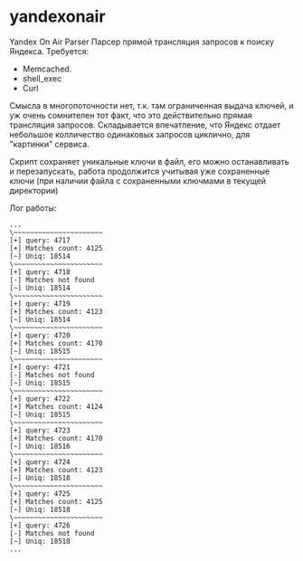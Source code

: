 yandexonair
===========

Yandex On Air Parser
Парсер прямой трансляция запросов к поиску Яндекса.
Требуется:
* Memcached. 
* shell_exec
* Curl

Смысла в многопоточности нет, т.к. там ограниченная выдача ключей, и уж очень сомнителен тот факт, что это действительно прямая трансляция запросов. Складывается впечатление, что Яндекс отдает небольшое колличество одинаковых запросов циклично, для "картинки" сервиса. 

Скрипт сохраняет уникальные ключи в файл, его можно останавливать и перезапускать, работа продолжится учитывая уже сохраненные ключи (при наличии файла с сохраненными ключмами в текущей директории) 

Лог работы:
~~~~~~~~~~~~~~~~~~~~~~
...
\~~~~~~~~~~~~~~~~~~~~~~
[+] query: 4717
[+] Matches count: 4125
[~] Uniq: 18514
\~~~~~~~~~~~~~~~~~~~~~~
[+] query: 4718
[-] Matches not found
[~] Uniq: 18514
\~~~~~~~~~~~~~~~~~~~~~~
[+] query: 4719
[+] Matches count: 4123
[~] Uniq: 18514
\~~~~~~~~~~~~~~~~~~~~~~
[+] query: 4720
[+] Matches count: 4170
[~] Uniq: 18515
\~~~~~~~~~~~~~~~~~~~~~~
[+] query: 4721
[-] Matches not found
[~] Uniq: 18515
\~~~~~~~~~~~~~~~~~~~~~~
[+] query: 4722
[+] Matches count: 4124
[~] Uniq: 18515
\~~~~~~~~~~~~~~~~~~~~~~
[+] query: 4723
[+] Matches count: 4170
[~] Uniq: 18516
\~~~~~~~~~~~~~~~~~~~~~~
[+] query: 4724
[+] Matches count: 4123
[~] Uniq: 18518
\~~~~~~~~~~~~~~~~~~~~~~
[+] query: 4725
[+] Matches count: 4125
[~] Uniq: 18518
\~~~~~~~~~~~~~~~~~~~~~~
[+] query: 4726
[-] Matches not found
[~] Uniq: 18518
...
~~~~~~~~~~~~~~~~~~~~~~

